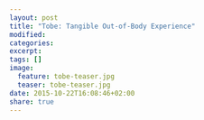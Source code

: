 ```yaml
---
layout: post
title: "Tobe: Tangible Out-of-Body Experience"
modified:
categories: 
excerpt:
tags: []
image:
  feature: tobe-teaser.jpg
  teaser: tobe-teaser.jpg
date: 2015-10-22T16:08:46+02:00
share: true
---
```



